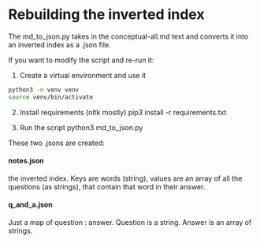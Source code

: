 # Rebuilding the inverted index

The md_to_json.py takes in the conceptual-all.md text and converts it into an inverted index as a .json file.

If you want to modify the script and re-run it:

1) Create a virtual environment and use it

```bash
python3 -m venv venv
source venv/bin/activate
```

2) Install requirements (nltk mostly)
pip3 install -r requirements.txt

3) Run the script
python3 md_to_json.py

These two .jsons are created:
#### notes.json
the inverted index. Keys are words (string), values are an array of all the questions (as strings), that contain that word in their answer.

#### q_and_a.json
Just a map of question : answer.
Question is a string.
Answer is an array of strings. 


